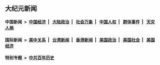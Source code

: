 ## 大纪元新闻

#### 中国新闻 &nbsp;>&nbsp; [中国经济](indexes/ncid283/README.md?07130045) &nbsp;| &nbsp; [大陆政治](indexes/ncid277/README.md?07130045) &nbsp;| &nbsp; [社会万象](indexes/ncid282/README.md?07130045) &nbsp;| &nbsp; [中国人权](indexes/ncid278/README.md?07130045) &nbsp;| &nbsp; [群体事件](indexes/ncid279/README.md?07130045) &nbsp;| &nbsp; [天灾人祸](indexes/ncid280/README.md?07130045)

#### 国际新闻 &nbsp;>&nbsp; [美中关系](indexes/nf1412576/README.md?07130045) &nbsp;| &nbsp; [台湾新闻](indexes/ncid1349361/README.md?07130045) &nbsp;| &nbsp; [香港新闻](indexes/ncid1349362/README.md?07130045) &nbsp;| &nbsp; [美国政治](indexes/ncid1078159/README.md?07130045) &nbsp;| &nbsp; [美国社会](indexes/ncid1078160/README.md?07130045) &nbsp;| &nbsp; [美国经济](indexes/ncid1078158/README.md?07130045)

#### 特别专题 &nbsp;>&nbsp; [中共百年历史](https://github.com/easy2view/epoch-special/blob/master/README.md?07130045)  
